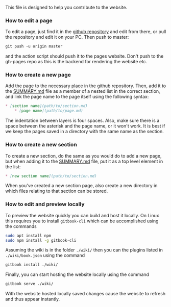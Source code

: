 This file is designed to help you contribute to the website.

### How to edit a page

To edit a page, just find it in the [github repository](https://github.com/mlvqc/wiki) and edit from there, or pull the repository and edit it on your PC. Then push to master:

```markdown 
git push -u origin master
```

and the action script should push it to the pages website. Don't push to the gh-pages repo as this is the backend for rendering the website etc. 

### How to create a new page

Add the page to the necessary place in the github repository. Then, add it to the [SUMMARY.md](https://github.com/mlvqc/wiki/blob/master/SUMMARY.md) file as a member of a nested list in the correct section, and link the page name to the page itself using the following syntax: 

```markdown
* [section name](path/to/section.md)
    * [page name](path/to/page.md)
```

The indentation between layers is four spaces. Also, make sure there is a space between the asterisk and the page name, or it won't work. It is best if we keep the pages saved in a directory with the same name as the section. 

### How to create a new section 

To create a new section, do the same as you would do to add a new page, but when adding it to the [SUMMARY.md](https://github.com/mlvqc/wiki/blob/master/SUMMARY.md) file, put it as a top level element in the list: 

```markdown
* [new section name](path/to/section.md)
```

When you've created a new section page, also create a new directory in which files relating to that section can be stored. 



### How to edit and preview locally

To preview the website quickly you can build and host it locally. On Linux this requires you to install `gitbook-cli` which can be accomplished using the commands

```bash
sudo apt install npm
sudo npm install -g gitbook-cli 
```

Assuming the wiki is in the folder `./wiki/` then you can the plugins listed in `./wiki/book.json`  using the command 

```bash
gitbook install ./wiki/
```

Finally, you can start hosting the website locally using the command 

```bash
gitbook serve ./wiki/
```

With the website hosted locally saved changes cause the website to refresh and thus appear instantly.   